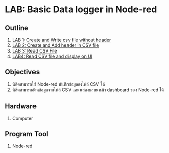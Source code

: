 # LAB: Basic Data logger in Node-red 

## **Outline**
1. [LAB 1: Create and Write csv file without header](https://github.com/Advance-Innovation-Centre-AIC/EE_Curriculum/blob/main/term2_65_EMB64_Applied_ES/LAB12/LAB_Basic_Data_logger_in_Node-red.md#lab-1-create-and-write-csv-file-without-header)
2. [LAB 2: Create and Add header in CSV file](https://github.com/Advance-Innovation-Centre-AIC/EE_Curriculum/blob/main/term2_65_EMB64_Applied_ES/LAB12/LAB_Basic_Data_logger_in_Node-red.md#lab-2-create-and-add-header-in-csv-file)
3. [LAB 3: Read CSV File](https://github.com/Advance-Innovation-Centre-AIC/EE_Curriculum/blob/main/term2_65_EMB64_Applied_ES/LAB12/LAB_Basic_Data_logger_in_Node-red.md#lab-3-read-csv-file)
4. [LAB4: Read CSV file and display on UI](https://github.com/Advance-Innovation-Centre-AIC/EE_Curriculum/blob/main/term2_65_EMB64_Applied_ES/LAB12/LAB_Basic_Data_logger_in_Node-red.md#lab4--read-csv-file-and-display-on-ui)


## **Objectives** 
1. นิสิตสามารถใช้ Node-red บันทึกข้อมูลลงไฟล์ CSV ได้
2. นิสิตสามารถอ่านข้อมูลจากไฟล์ CSV และ แสดงผลบนหน้า dashboard ของ Node-red ได้

## **Hardware** 
1. Computer

## **Program Tool**
1. Node-red
